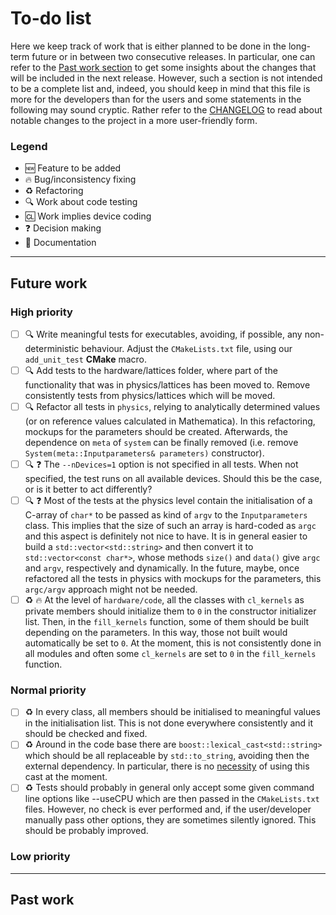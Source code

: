 # To-do list

Here we keep track of work that is either planned to be done in the long-term future or in between two consecutive releases.
In particular, one can refer to the [Past work section](#past-work) to get some insights about the changes that will be included in the next release.
However, such a section is not intended to be a complete list and, indeed, you should keep in mind that this file is more for the developers than for the users and some statements in the following may sound cryptic.
Rather refer to the [CHANGELOG](https://github.com/AG-Philipsen/cl2qcd/blob/master/CHANGELOG.md) to read about notable changes to the project in a more user-friendly form.

### Legend

* :new: Feature to be added
* :fire: Bug/inconsistency fixing
* :recycle: Refactoring
* :mag: Work about code testing
* :cl: Work implies device coding
* :question: Decision making
* :memo: Documentation

----

## Future work

### High priority

 - [ ] :mag: Write meaningful tests for executables, avoiding, if possible, any non-deterministic behaviour.
             Adjust the `CMakeLists.txt` file, using our `add_unit_test` **CMake** macro.
 - [ ] :mag: Add tests to the hardware/lattices folder, where part of the functionality that was in physics/lattices has been moved to.
             Remove consistently tests from physics/lattices which will be moved.
 - [ ] :mag: Refactor all tests in `physics`, relying to analytically determined values (or on reference values calculated in Mathematica).
             In this refactoring, mockups for the parameters should be created.
             Afterwards, the dependence on `meta` of `system` can be finally removed (i.e. remove `System(meta::Inputparameters& parameters)` constructor).
 - [ ] :mag: :question: The `--nDevices=1` option is not specified in all tests.
                        When not specified, the test runs on all available devices.
                        Should this be the case, or is it better to act differently?
 - [ ] :mag: :question: Most of the tests at the physics level contain the initialisation of a C-array of `char*` to be passed as kind of `argv` to the `Inputparameters` class.
                        This implies that the size of such an array is hard-coded as `argc` and this aspect is definitely not nice to have.
                        It is in general easier to build a `std::vector<std::string>` and then convert it to `std::vector<const char*>`, whose methods `size()` and `data()` give `argc` and `argv`, respectively and dynamically.
                        In the future, maybe, once refactored all the tests in physics with mockups for the parameters, this `argc/argv` approach might not be needed.
 - [ ] :recycle: :fire: At the level of `hardware/code`, all the classes with `cl_kernels` as private members should initialize them to `0` in the constructor initializer list.
                        Then, in the `fill_kernels` function, some of them should be built depending on the parameters.
                        In this way, those not built would automatically be set to `0`.
                        At the moment, this is not consistently done in all modules and often some `cl_kernels` are set to `0` in the `fill_kernels` function.

### Normal priority

 - [ ] :recycle: In every class, all members should be initialised to meaningful values in the initialisation list.
                 This is not done everywhere consistently and it should be checked and fixed.
 - [ ] :recycle: Around in the code base there are `boost::lexical_cast<std::string>` which should be all replaceable by `std::to_string`, avoiding then the external dependency.
                 In particular, there is no [necessity](https://stackoverflow.com/a/29399444) of using this cast at the moment.
 - [ ] :recycle: Tests should probably in general only accept some given command line options like --useCPU which are then passed in the `CMakeLists.txt` files.
                 However, no check is ever performed and, if the user/developer manually pass other options, they are sometimes silently ignored.
                 This should be probably improved.

### Low priority


----

## Past work
